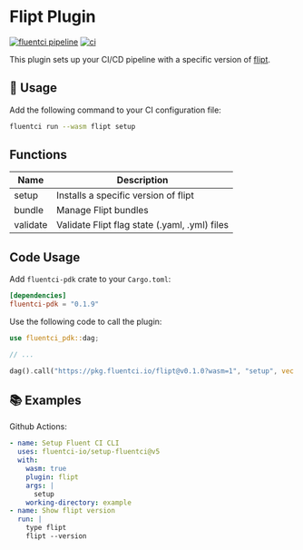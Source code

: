 # Flipt Plugin

[![fluentci pipeline](https://shield.fluentci.io/x/flipt)](https://pkg.fluentci.io/flipt)
[![ci](https://github.com/fluentci-io/flipt-plugin/actions/workflows/ci.yml/badge.svg)](https://github.com/fluentci-io/flipt-plugin/actions/workflows/ci.yml)

This plugin sets up your CI/CD pipeline with a specific version of [flipt](https://flipt.io).

## 🚀 Usage

Add the following command to your CI configuration file:

```bash
fluentci run --wasm flipt setup
```

## Functions

| Name     | Description                                   |
| -------- | --------------------------------------------- |
| setup    | Installs a specific version of flipt          |
| bundle   | Manage Flipt bundles                          |
| validate | Validate Flipt flag state (.yaml, .yml) files |

## Code Usage

Add `fluentci-pdk` crate to your `Cargo.toml`:

```toml
[dependencies]
fluentci-pdk = "0.1.9"
```

Use the following code to call the plugin:

```rust
use fluentci_pdk::dag;

// ...

dag().call("https://pkg.fluentci.io/flipt@v0.1.0?wasm=1", "setup", vec!["latest"])?;
```

## 📚 Examples

Github Actions:

```yaml
- name: Setup Fluent CI CLI
  uses: fluentci-io/setup-fluentci@v5
  with:
    wasm: true
    plugin: flipt
    args: |
      setup
    working-directory: example
- name: Show flipt version
  run: |
    type flipt
    flipt --version
```
